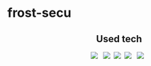 # frost-secu

<h2 align="center">Used tech</h2>
<p align="center">
<img src="https://img.shields.io/badge/Swift-F05138?style=flat-square&badge&logo=Swift&logoColor=white"></a> &nbsp
<img src="https://img.shields.io/badge/Javascript-ffb13b?style=flat-square&logo=javascript&logoColor=white"/></a>&nbsp 
<img src="https://img.shields.io/badge/Node.js-339933?style=flat-square&logo=Node.js&logoColor=white"/></a>&nbsp
<img src="https://img.shields.io/badge/C++-00599C?style=flat-square&badge&logo=C++&logoColor=white"></a> &nbsp
<img src="https://img.shields.io/badge/Figma-F24E1E?style=flat-square&badge&logo=Figma&logoColor=white"></a> &nbsp
</p>
